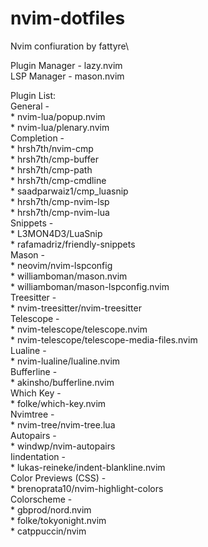 # nvim-dotfiles

Nvim confiuration by fattyre\

Plugin Manager - lazy.nvim\
LSP Manager - mason.nvim

Plugin List:\
  General -\
    * nvim-lua/popup.nvim\
    * nvim-lua/plenary.nvim\
  Completion -\
    * hrsh7th/nvim-cmp\
    * hrsh7th/cmp-buffer\
    * hrsh7th/cmp-path\
    * hrsh7th/cmp-cmdline\
    * saadparwaiz1/cmp_luasnip\
    * hrsh7th/cmp-nvim-lsp\
    * hrsh7th/cmp-nvim-lua\
  Snippets -\
    * L3MON4D3/LuaSnip\
    * rafamadriz/friendly-snippets\
  Mason -\
    * neovim/nvim-lspconfig\
    * williamboman/mason.nvim\
    * williamboman/mason-lspconfig.nvim\
  Treesitter -\
    * nvim-treesitter/nvim-treesitter\
  Telescope -\
    * nvim-telescope/telescope.nvim\
    * nvim-telescope/telescope-media-files.nvim\
  Lualine -\
    * nvim-lualine/lualine.nvim\
  Bufferline -\
    * akinsho/bufferline.nvim\
  Which Key -\
    * folke/which-key.nvim\
  Nvimtree -\
    * nvim-tree/nvim-tree.lua\
  Autopairs -\
    * windwp/nvim-autopairs\
  Iindentation -\
    * lukas-reineke/indent-blankline.nvim\
  Color Previews (CSS) -\
    * brenoprata10/nvim-highlight-colors\
  Colorscheme -\
    * gbprod/nord.nvim\
    * folke/tokyonight.nvim\
    * catppuccin/nvim
